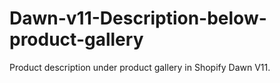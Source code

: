 # Dawn-v11-Description-below-product-gallery
Product description under product gallery in Shopify Dawn V11.
